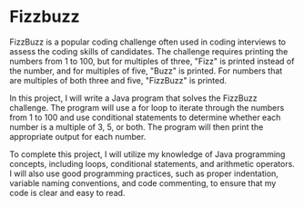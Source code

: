# Fizzbuzz
FizzBuzz is a popular coding challenge often used in coding interviews to assess the coding skills of candidates. The challenge requires printing the numbers from 1 to 100, but for multiples of three, "Fizz" is printed instead of the number, and for multiples of five, "Buzz" is printed. For numbers that are multiples of both three and five, "FizzBuzz" is printed.

In this project, I will write a Java program that solves the FizzBuzz challenge. The program will use a for loop to iterate through the numbers from 1 to 100 and use conditional statements to determine whether each number is a multiple of 3, 5, or both. The program will then print the appropriate output for each number.

To complete this project, I will utilize my knowledge of Java programming concepts, including loops, conditional statements, and arithmetic operators. I will also use good programming practices, such as proper indentation, variable naming conventions, and code commenting, to ensure that my code is clear and easy to read.
```

```
